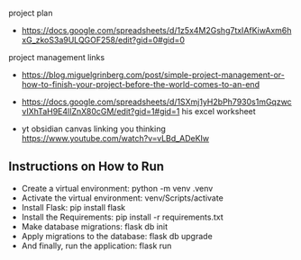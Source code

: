 
project plan
- https://docs.google.com/spreadsheets/d/1z5x4M2Gshg7txIAfKiwAxm6hxG_zkoS3a9ULQGOF258/edit?gid=0#gid=0


project management links
- https://blog.miguelgrinberg.com/post/simple-project-management-or-how-to-finish-your-project-before-the-world-comes-to-an-end
- https://docs.google.com/spreadsheets/d/1SXmj1yH2bPh7930s1mGqzwcvIXhTaH9E4lIZnX80cGM/edit?gid=1#gid=1 his excel worksheet

- yt obsidian canvas linking you thinking https://www.youtube.com/watch?v=vLBd_ADeKIw




## Instructions on How to Run

- Create a virtual environment: python -m venv .venv
- Activate the virtual environment: venv/Scripts/activate
- Install Flask: pip install flask
- Install the Requirements: pip install -r requirements.txt
- Make database migrations: flask db init
- Apply migrations to the database: flask db upgrade
- And finally, run the application: flask run